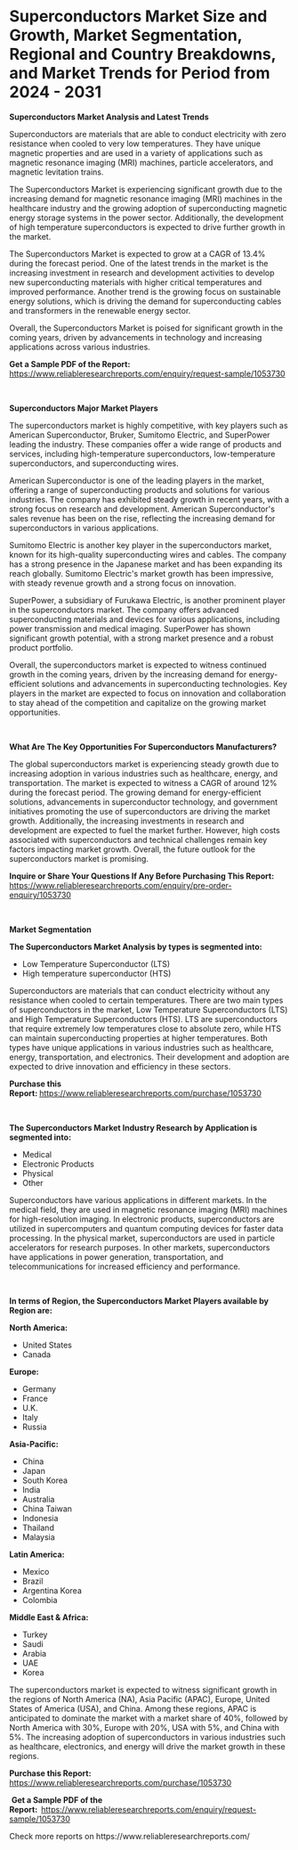 <p><h1>Superconductors Market Size and Growth, Market Segmentation, Regional and Country Breakdowns, and Market Trends for Period from 2024 -  2031</h1></p><p><strong>Superconductors Market Analysis and Latest Trends</strong></p>
<p><p>Superconductors are materials that are able to conduct electricity with zero resistance when cooled to very low temperatures. They have unique magnetic properties and are used in a variety of applications such as magnetic resonance imaging (MRI) machines, particle accelerators, and magnetic levitation trains.</p><p>The Superconductors Market is experiencing significant growth due to the increasing demand for magnetic resonance imaging (MRI) machines in the healthcare industry and the growing adoption of superconducting magnetic energy storage systems in the power sector. Additionally, the development of high temperature superconductors is expected to drive further growth in the market.</p><p>The Superconductors Market is expected to grow at a CAGR of 13.4% during the forecast period. One of the latest trends in the market is the increasing investment in research and development activities to develop new superconducting materials with higher critical temperatures and improved performance. Another trend is the growing focus on sustainable energy solutions, which is driving the demand for superconducting cables and transformers in the renewable energy sector.</p><p>Overall, the Superconductors Market is poised for significant growth in the coming years, driven by advancements in technology and increasing applications across various industries.</p></p>
<p><strong>Get a Sample PDF of the Report:&nbsp;</strong> <a href="https://www.reliableresearchreports.com/enquiry/request-sample/1053730">https://www.reliableresearchreports.com/enquiry/request-sample/1053730</a></p>
<p>&nbsp;</p>
<p><strong>Superconductors Major Market Players</strong></p>
<p><p>The superconductors market is highly competitive, with key players such as American Superconductor, Bruker, Sumitomo Electric, and SuperPower leading the industry. These companies offer a wide range of products and services, including high-temperature superconductors, low-temperature superconductors, and superconducting wires.</p><p>American Superconductor is one of the leading players in the market, offering a range of superconducting products and solutions for various industries. The company has exhibited steady growth in recent years, with a strong focus on research and development. American Superconductor's sales revenue has been on the rise, reflecting the increasing demand for superconductors in various applications.</p><p>Sumitomo Electric is another key player in the superconductors market, known for its high-quality superconducting wires and cables. The company has a strong presence in the Japanese market and has been expanding its reach globally. Sumitomo Electric's market growth has been impressive, with steady revenue growth and a strong focus on innovation.</p><p>SuperPower, a subsidiary of Furukawa Electric, is another prominent player in the superconductors market. The company offers advanced superconducting materials and devices for various applications, including power transmission and medical imaging. SuperPower has shown significant growth potential, with a strong market presence and a robust product portfolio.</p><p>Overall, the superconductors market is expected to witness continued growth in the coming years, driven by the increasing demand for energy-efficient solutions and advancements in superconducting technologies. Key players in the market are expected to focus on innovation and collaboration to stay ahead of the competition and capitalize on the growing market opportunities.</p></p>
<p>&nbsp;</p>
<p><strong>What Are The Key Opportunities For Superconductors Manufacturers?</strong></p>
<p><p>The global superconductors market is experiencing steady growth due to increasing adoption in various industries such as healthcare, energy, and transportation. The market is expected to witness a CAGR of around 12% during the forecast period. The growing demand for energy-efficient solutions, advancements in superconductor technology, and government initiatives promoting the use of superconductors are driving the market growth. Additionally, the increasing investments in research and development are expected to fuel the market further. However, high costs associated with superconductors and technical challenges remain key factors impacting market growth. Overall, the future outlook for the superconductors market is promising.</p></p>
<p><strong>Inquire or Share Your Questions If Any Before Purchasing This Report:</strong> <a href="https://www.reliableresearchreports.com/enquiry/pre-order-enquiry/1053730">https://www.reliableresearchreports.com/enquiry/pre-order-enquiry/1053730</a></p>
<p>&nbsp;</p>
<p><strong>Market Segmentation</strong></p>
<p><strong>The Superconductors Market Analysis by types is segmented into:</strong></p>
<p><ul><li>Low Temperature Superconductor (LTS)</li><li>High temperature superconductor (HTS)</li></ul></p>
<p><p>Superconductors are materials that can conduct electricity without any resistance when cooled to certain temperatures. There are two main types of superconductors in the market, Low Temperature Superconductors (LTS) and High Temperature Superconductors (HTS). LTS are superconductors that require extremely low temperatures close to absolute zero, while HTS can maintain superconducting properties at higher temperatures. Both types have unique applications in various industries such as healthcare, energy, transportation, and electronics. Their development and adoption are expected to drive innovation and efficiency in these sectors.</p></p>
<p><strong>Purchase this Report:&nbsp;</strong><a href="https://www.reliableresearchreports.com/purchase/1053730">https://www.reliableresearchreports.com/purchase/1053730</a></p>
<p>&nbsp;</p>
<p><strong>The Superconductors Market Industry Research by Application is segmented into:</strong></p>
<p><ul><li>Medical</li><li>Electronic Products</li><li>Physical</li><li>Other</li></ul></p>
<p><p>Superconductors have various applications in different markets. In the medical field, they are used in magnetic resonance imaging (MRI) machines for high-resolution imaging. In electronic products, superconductors are utilized in supercomputers and quantum computing devices for faster data processing. In the physical market, superconductors are used in particle accelerators for research purposes. In other markets, superconductors have applications in power generation, transportation, and telecommunications for increased efficiency and performance.</p></p>
<p>&nbsp;</p>
<p><strong>In terms of Region, the Superconductors Market Players available by Region are:</strong></p>
<p>
    <p> <strong> North America: </strong>
        <ul>
            <li>United States</li>
            <li>Canada</li>
        </ul>
        </p> 
    <p> <strong> Europe: </strong>
        <ul>
            <li>Germany</li>
            <li>France</li>
            <li>U.K.</li>
            <li>Italy</li>
            <li>Russia</li>
        </ul>
        </p> 
    <p> <strong> Asia-Pacific: </strong>
        <ul>
            <li>China</li>
            <li>Japan</li>
            <li>South Korea</li>
            <li>India</li>
            <li>Australia</li>
            <li>China Taiwan</li>
            <li>Indonesia</li>
            <li>Thailand</li>
            <li>Malaysia</li>
        </ul>
        </p> 
    <p> <strong> Latin America: </strong>
        <ul>
            <li>Mexico</li>
            <li>Brazil</li>
            <li>Argentina Korea</li>
            <li>Colombia</li>
        </ul>
        </p> 
    <p> <strong> Middle East & Africa: </strong>
        <ul>
            <li>Turkey</li>
            <li>Saudi</li>
            <li>Arabia</li>
            <li>UAE</li>
            <li>Korea</li>
        </ul>
    </p>
    </p>
<p><p>The superconductors market is expected to witness significant growth in the regions of North America (NA), Asia Pacific (APAC), Europe, United States of America (USA), and China. Among these regions, APAC is anticipated to dominate the market with a market share of 40%, followed by North America with 30%, Europe with 20%, USA with 5%, and China with 5%. The increasing adoption of superconductors in various industries such as healthcare, electronics, and energy will drive the market growth in these regions.</p></p>
<p><strong>Purchase this Report: </strong><a href="https://www.reliableresearchreports.com/purchase/1053730">https://www.reliableresearchreports.com/purchase/1053730</a></p>
<p>&nbsp;<strong>Get a Sample PDF of the Report:&nbsp;&nbsp;</strong><a href="https://www.reliableresearchreports.com/enquiry/request-sample/1053730">https://www.reliableresearchreports.com/enquiry/request-sample/1053730</a></p>
<p><strong></strong></p>
<p>Check more reports on https://www.reliableresearchreports.com/</p>